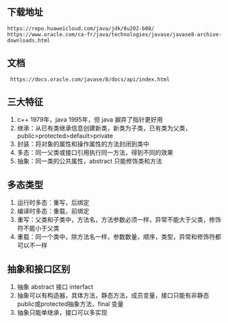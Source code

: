 ## 下载地址
```
https://repo.huaweicloud.com/java/jdk/8u202-b08/
https://www.oracle.com/ca-fr/java/technologies/javase/javase8-archive-downloads.html
```
## 文档
```
 https://docs.oracle.com/javase/8/docs/api/index.html
```
## 三大特征

1. c++ 1979年，java 1995年，但 java 摒弃了指针更好用
2. 继承：从已有类继承信息创建新类，新类为子类，已有类为父类，public>protected>default>private
3. 封装：将对象的属性和操作属性的方法封闭到类中
4. 多态：同一父类或接口引用执行同一方法，得到不同的效果
5. 抽象：同一类的公共属性，abstract 只能修饰类和方法

## 多态类型

1. 运行时多态：重写，后绑定
2. 编译时多态：重载，前绑定
3. 重写：父类和子类中，方法名，方法参数必须一样，异常不能大于父类，修饰符不能小于父类
4. 重载：同一个类中，除方法名一样，参数数量，顺序，类型，异常和修饰符都可以不一样

## 抽象和接口区别

1. 抽象 abstract 接口 interfact
2. 抽象可以有构造器，具体方法，静态方法，成员变量，接口只能有非静态 public或protected抽象方法，final 变量
3. 抽象只能单继承，接口可以多实现